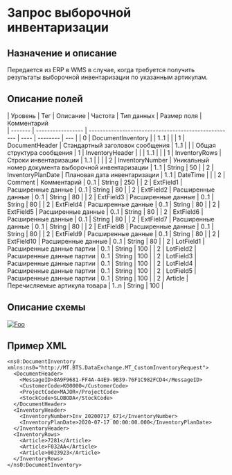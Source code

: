 # Запрос выборочной инвентаризации

## Назначение и описание
Передается из ERP в WMS в случае, когда требуется получить результаты выборочной инвентаризации по указанным артикулам.

## Описание полей
| Уровень | Тег            | Описание                                   | Частота | Тип данных | Размер поля | Комментарий              
| ------- | ----------------- | ---------------------------------------------------- | ---- | -------- | --- |
| 0       | DocumentInventory |                                                      |  1..1      |          |
| 1       | DocumentHeader    | Стандартный заголовок сообщения                      | 1..1 |          |     | Общая структура сообщения
| 1       | InventoryHeader   |                                                |      | 1..1           |     |
| 1       | InventoryRows     | Строки инвентаризации                                | 1..1 |          |     | 
| 2       | InventoryNumber   | Уникальный номер документа выборочной инвентаризации | 1..1 | String   | 50  | 
| 2       | InventoryPlanDate | Плановая дата инвентаризации                         | 1..1 | DateTime |     |
| 2       | Comment           | Комментарий                                          | 0..1 | String   | 250 | 
| 2       | ExtField1         | Расширенные данные                                   | 0..1 | String   | 80  | 
| 2       | ExtField2         | Расширенные данные                                   | 0..1 | String   | 80  | 
| 2       | ExtField3         | Расширенные данные                                   | 0..1 | String   | 80  | 
| 2       | ExtField4         | Расширенные данные                                   | 0..1 | String   | 80  | 
| 2       | ExtField5         | Расширенные данные                                   | 0..1 | String   | 80  | 
| 2       | ExtField6         | Расширенные данные                                   | 0..1 | String   | 80  | 
| 2       | ExtField7         | Расширенные данные                                   | 0..1 | String   | 80  | 
| 2       | ExtField8         | Расширенные данные                                   | 0..1 | String   | 80  | 
| 2       | ExtField9         | Расширенные данные                                   | 0..1 | String   | 80  | 
| 2       | ExtField10        | Расширенные данные                                   | 0..1 | String   | 80  | 
| 2       | LotField1         | Расширенные данные партии                            | 0..1 | String   | 100 | 
| 2       | LotField2         | Расширенные данные партии                            | 0..1 | String   | 100 | 
| 2       | LotField3         | Расширенные данные партии                            | 0..1 | String   | 100 | 
| 2       | LotField4         | Расширенные данные партии                            | 0..1 | String   | 100 | 
| 2       | LotField5         | Расширенные данные партии                            | 0..1 | String   | 100 | 
| 2       | Article           | Перечисляемые артикула товара                        | 1..n | String   | 100 | 

## Описание схемы
<a href="/XSD/MT_CustomInventoryRequest.xsd" rel="XSD">![Foo](https://user-images.githubusercontent.com/22858622/134012526-73d1b128-a2cd-4d14-8a13-10f81a57c04f.png)</a>

## Пример XML
```
<ns0:DocumentInventory xmlns:ns0="http://MT.BTS.DataExchange.MT_CustomInventoryRequest">
  <DocumentHeader>
    <MessageID>8A9F9681-FF4A-44E9-9B39-76F1C982FCD4</MessageID>
    <CustomerCode>К00000</CustomerCode>
    <ProjectCode>MAJOR</ProjectCode>
    <StockCode>SLOBODA</StockCode>
  </DocumentHeader>
  <InventoryHeader>
    <InventoryNumber>Inv_20200717_671</InventoryNumber>
    <InventoryPlanDate>2020-07-17 00:00:00.000</InventoryPlanDate>
  </InventoryHeader>
  <InventoryRows>
    <Article>7281</Article>
    <Article>F032AA</Article>
    <Article>0023923</Article>
  </InventoryRows>
</ns0:DocumentInventory>
```
